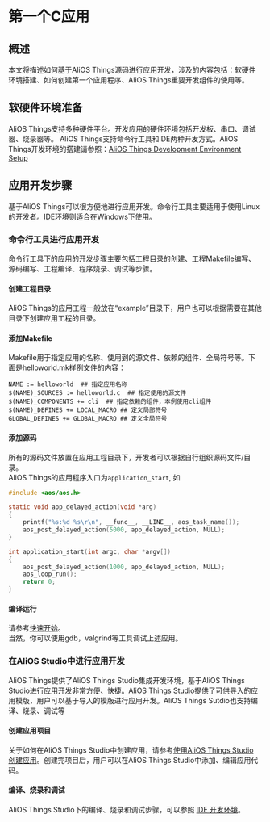 # 第一个C应用

## 概述

本文将描述如何基于AliOS Things源码进行应用开发，涉及的内容包括：软硬件环境搭建、如何创建第一个应用程序、AliOS Things重要开发组件的使用等。

## 软硬件环境准备

AliOS Things支持多种硬件平台。开发应用的硬件环境包括开发板、串口、调试器、烧录器等。 AliOS Things支持命令行工具和IDE两种开发方式。AliOS Things开发环境的搭建请参照：[AliOS Things Development Environment Setup](https://github.com/alibaba/AliOS-Things/wiki/AliOS-Things-Environment-Setup)

## 应用开发步骤

基于AliOS Things可以很方便地进行应用开发。命令行工具主要适用于使用Linux的开发者。IDE环境则适合在Windows下使用。

### 命令行工具进行应用开发

命令行工具下的应用的开发步骤主要包括工程目录的创建、工程Makefile编写、源码编写、工程编译、程序烧录、调试等步骤。

#### 创建工程目录

AliOS Things的应用工程一般放在“example”目录下，用户也可以根据需要在其他目录下创建应用工程的目录。

#### 添加Makefile

Makefile用于指定应用的名称、使用到的源文件、依赖的组件、全局符号等。下面是helloworld.mk样例文件的内容：

```text
NAME := helloworld  ## 指定应用名称
$(NAME)_SOURCES := helloworld.c  ## 指定使用的源文件
$(NAME)_COMPONENTS += cli  ## 指定依赖的组件，本例使用cli组件
$(NAME)_DEFINES += LOCAL_MACRO ## 定义局部符号
GLOBAL_DEFINES += GLOBAL_MACRO ## 定义全局符号
```

#### 添加源码

所有的源码文件放置在应用工程目录下，开发者可以根据自行组织源码文件/目录。  
AliOS Things的应用程序入口为`application_start`, 如

```c
#include <aos/aos.h>

static void app_delayed_action(void *arg)
{
    printf("%s:%d %s\r\n", __func__, __LINE__, aos_task_name());
    aos_post_delayed_action(5000, app_delayed_action, NULL);
}

int application_start(int argc, char *argv[])
{
    aos_post_delayed_action(1000, app_delayed_action, NULL);
    aos_loop_run();
    return 0;
}
```

#### 编译运行

请参考[快速开始](https://github.com/librae8226/doc/tree/a18f68206bdb5f166b24658a7ca7ee8f48b12d18/zh-cn/quickstart.md#run)。  
当然，你可以使用gdb，valgrind等工具调试上述应用。

### 在AliOS Studio中进行应用开发

AliOS Things提供了AliOS Things Studio集成开发环境，基于AliOS Things Studio进行应用开发非常方便、快捷。AliOS Things Studio提供了可供导入的应用模版，用户可以基于导入的模版进行应用开发。AliOS Things Sutdio也支持编译、烧录、调试等

#### 创建应用项目

关于如何在AliOS Things Studio中创建应用，请参考[使用AliOS Things Studio 创建应用](https://github.com/alibaba/AliOS-Things/wiki/AliOS-Things-Studio#22-创建-app-项目)。创建完项目后，用户可以在AliOS Things Studio中添加、编辑应用代码。

#### 编译、烧录和调试

AliOS Things Studio下的编译、烧录和调试步骤，可以参照 [IDE 开发环境](https://github.com/alibaba/AliOS-Things/wiki/AliOS-Things-Studio)。

